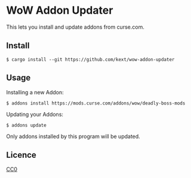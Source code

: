 # WoW Addon Updater

This lets you install and update addons from curse.com.

## Install

```text
$ cargo install --git https://github.com/kext/wow-addon-updater
```

## Usage

Installing a new Addon:

```text
$ addons install https://mods.curse.com/addons/wow/deadly-boss-mods
```

Updating your Addons:

```text
$ addons update
```

Only addons installed by this program will be updated.

## Licence

[CC0](https://creativecommons.org/CC0)
